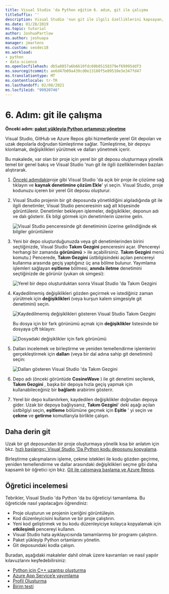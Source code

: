 ```yaml
---
title: Visual Studio 'da Python eğitim 6. adım, git ile çalışma
titleSuffix: ''
description: Visual Studio 'nun git ile ilgili özelliklerini kapsayan, Visual Studio 'da Python 'un temel bir anlatımın 6. adımı.
ms.date: 01/28/2019
ms.topic: tutorial
author: JoshuaPartlow
ms.author: joshuapa
manager: jmartens
ms.custom: seodec18
ms.workload:
- python
- data-science
ms.openlocfilehash: db5a8857a6b6610fdc60b05158379ef69995ddf3
ms.sourcegitcommit: ae6d47b09a439cd0e13180f5e89510e3e347fd47
ms.translationtype: MT
ms.contentlocale: tr-TR
ms.lasthandoff: 02/08/2021
ms.locfileid: "99920746"
---
```

# <a name="step-6-work-with-git"></a>6. Adım: git ile çalışma

**Önceki adım: [paket yükleyip Python ortamınızı yönetme](tutorial-working-with-python-in-visual-studio-step-05-installing-packages.md)**

Visual Studio, GitHub ve Azure Repos gibi hizmetlerde yerel Git depoları ve uzak depolarla doğrudan tümleştirme sağlar. Tümleştirme, bir depoyu klonlamak, değişiklikleri yürütmek ve dalları yönetmek içerir.

Bu makalede, var olan bir proje için yerel bir git deposu oluşturmaya yönelik temel bir genel bakış ve Visual Studio 'nun git ile ilgili özelliklerinden bazıları alıştırarak.

1. [Önceki adımdaki](tutorial-working-with-python-in-visual-studio-step-05-installing-packages.md)proje gibi Visual Studio 'da açık bir proje ile çözüme sağ tıklayın ve **kaynak denetimine çözüm Ekle**' yi seçin. Visual Studio, proje kodunuzu içeren bir yerel Git deposu oluşturur.

1. Visual Studio projenin bir git deposunda yönetildiğini algıladığında git ile ilgili denetimler, Visual Studio penceresinin sağ alt köşesinde görüntülenir. Denetimler bekleyen işlemeler, değişiklikler, deponun adı ve dalı gösterir. Ek bilgi görmek için denetimlerin üzerine gelin.

    ![Visual Studio penceresinde git denetiminin üzerine gelindiğinde ek bilgiler görüntülenir](media/working-with-git-01.png)

1. Yeni bir depo oluşturduğunuzda veya git denetimlerinden birini seçtiğinizde, Visual Studio **Takım Gezgini** penceresini açar. (Pencereyi herhangi bir zamanda **görünümü**  >  ile açabilirsiniz. **Takım Gezgini** menü komutu.) Pencerede, **Takım Gezgini** üstbilgisindeki açılan pencereyi kullanma arasında geçiş yaptığınız üç ana bölme bulunur. Yayımlama işlemleri sağlayan **eşitleme** bölmesi, **anında iletme** denetimini seçtiğinizde de görünür (yukarı ok simgesi):

    ![Yerel bir depo oluşturduktan sonra Visual Studio 'da Takım Gezgini](media/working-with-git-02.png)

1. Kaydedilmemiş değişiklikleri gözden geçirmek ve istediğiniz zaman yürütmek için **değişiklikleri** (veya kurşun kalem simgesiyle git denetimini) seçin.

    ![Kaydedilmemiş değişiklikleri gösteren Visual Studio Takım Gezgini](media/working-with-git-03.png)

    Bu dosya için bir fark görünümü açmak için **değişiklikler** listesinde bir dosyaya çift tıklayın:

    ![Dosyadaki değişiklikler için fark görünümü](media/working-with-git-05.png)

1. Dalları incelemek ve birleştirme ve yeniden temellendirme işlemlerini gerçekleştirmek için **dalları** (veya bir dal adına sahip git denetimini) seçin:

    ![Dalları gösteren Visual Studio 'da Takım Gezgini](media/working-with-git-04.png)

1. Depo adı (önceki görüntüde **CosineWave** ) ile git denetimi seçilerek, **Takım Gezgini** , başka bir depoya hızla geçiş yapmak için kullanabileceğiniz bir **bağlantı** arabirimi gösterir.

1. Yerel bir depo kullanılırken, kaydedilen değişiklikler doğrudan depoya gider. Uzak bir depoya bağlıysanız, **Takım Gezgini**' deki aşağı açılan üstbilgiyi seçin, **eşitleme** bölümüne geçmek için **Eşitle** ' yi seçin ve **çekme** ve **getirme** komutlarıyla birlikte çalışın.

## <a name="go-deeper"></a>Daha derin git

Uzak bir git deposundan bir proje oluşturmaya yönelik kısa bir anlatım için bkz. [hızlı başlangıç: Visual Studio 'Da Python kodu deposunu kopyalama](quickstart-03-python-in-visual-studio-project-from-repository.md).

Birleştirme çakışmalarını işleme, çekme istekleri ile kodu gözden geçirme, yeniden temellendirme ve dallar arasındaki değişiklikleri seçme gibi daha kapsamlı bir öğretici için bkz. [Git ile çalışmaya başlama ve Azure Repos](/azure/devops/repos/git/gitquickstart).

## <a name="tutorial-review"></a>Öğretici incelemesi

Tebrikler, Visual Studio 'da Python 'da bu öğreticiyi tamamlama. Bu öğreticide nasıl yapılacağını öğrendiniz:

- Proje oluşturun ve projenin içeriğini görüntüleyin.
- Kod düzenleyicisini kullanın ve bir proje çalıştırın.
- Yeni kod geliştirmek ve bu kodu düzenleyiciye kolayca kopyalamak için **etkileşimli** pencereyi kullanın.
- Visual Studio hata ayıklayıcısında tamamlanmış bir programı çalıştırın.
- Paket yükleyip Python ortamlarını yönetin.
- Git deposundaki kodla çalışın.

Buradan, aşağıdaki makaleler dahil olmak üzere kavramları ve nasıl yapılır kılavuzlarını keşfedebilirsiniz:

- [Python için C++ uzantısı oluşturma](working-with-c-cpp-python-in-visual-studio.md)
- [Azure App Service’e yayımlama](publishing-python-web-applications-to-azure-from-visual-studio.md)
- [Profil Oluşturma](profiling-python-code-in-visual-studio.md)
- [Birim testi](unit-testing-python-in-visual-studio.md)
